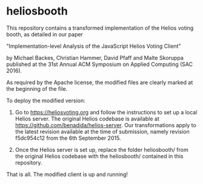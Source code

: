 # heliosbooth

This repository contains a transformed implementation of the Helios
voting booth, as detailed in our paper

 "Implementation-level Analysis of the JavaScript Helios Voting Client"

by Michael Backes, Christian Hammer, David Pfaff and Malte Skoruppa
published at the 31st Annual ACM Symposium on Applied Computing (SAC 2016).

As required by the Apache license, the modified files are clearly
marked at the beginning of the file.

To deploy the modified version:

1. Go to https://heliosvoting.org and follow the instructions to set
up a local Helios server. The original Helios codebase is available at
https://github.com/benadida/helios-server. Our transformations apply
to the latest revision available at the time of submission, namely
revision f5dc954c12 from the 6th September 2015.

2. Once the Helios server is set up, replace the folder heliosbooth/
from the original Helios codebase with the heliosbooth/ contained in
this repository.

That is all. The modified client is up and running!
